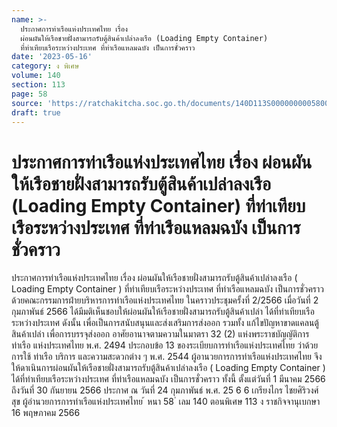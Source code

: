 ```yaml
---
name: >-
  ประกาศการท่าเรือแห่งประเทศไทย เรื่อง
  ผ่อนผันให้เรือชายฝั่งสามารถรับตู้สินค้าเปล่าลงเรือ (Loading Empty Container) 
  ที่ท่าเทียบเรือระหว่างประเทศ ที่ท่าเรือแหลมฉบัง เป็นการชั่วคราว
date: '2023-05-16'
category: ง พิเศษ
volume: 140
section: 113
page: 58
source: 'https://ratchakitcha.soc.go.th/documents/140D113S0000000005800.pdf'
draft: true
---
```


# ประกาศการท่าเรือแห่งประเทศไทย เรื่อง ผ่อนผันให้เรือชายฝั่งสามารถรับตู้สินค้าเปล่าลงเรือ (Loading Empty Container)  ที่ท่าเทียบเรือระหว่างประเทศ ที่ท่าเรือแหลมฉบัง เป็นการชั่วคราว

ประกาศการท่าเรือแห่งประเทศไทย เรื่อง ผ่อนผันให้เรือชายฝั่งสามารถรับตู้สินค้าเปล่าลงเรือ ( Loading Empty Container ) ที่ท่าเทียบเรือระหว่างประเทศ ที่ท่าเรือแหลมฉบัง เป็นการชั่วคราว ด้วยคณะกรรมการฝ่ายบริหารการท่าเรือแห่งประเทศไทย ในคราวประชุมครั้งที่ 2/2566 เมื่อวันที่ 2 กุมภาพันธ์ 2566 ได้มีมติเห็นชอบให้ผ่อนผันให้เรือชายฝั่งสามารถรับตู้สินค้าเปล่า ได้ที่ท่าเทียบเรือระหว่างประเทศ ดังนั้น เพื่อเป็นการสนับสนุนและส่งเสริมการส่งออก รวมทั้ง แก้ไขปัญหาขาดแคลนตู้สินค้าเปล่า เพื่อการบรรจุส่งออก อาศัยอานาจตามความในมาตรา 32 (2) แห่งพระราชบัญญัติการท่าเรือ แห่งประเทศไทย พ.ศ. 2494 ประกอบข้อ 13 ของระเบียบการท่าเรือแห่งประเทศไทย ว่าด้วย การใช้ ท่าเรือ บริการ และความสะดวกต่าง ๆ พ.ศ. 2544 ผู้อานวยการการท่าเรือแห่งประเทศไทย จึงให้ดาเนินการผ่อนผันให้เรือชายฝั่งสามารถรับตู้สินค้าเปล่าลงเรือ ( Loading Empty Container ) ได้ที่ท่าเทียบเรือระหว่างประเทศ ที่ท่าเรือแหลมฉบัง เป็นการชั่วคราว ทั้งนี้ ตั้งแต่วันที่ 1 มีนาคม 2566 ถึงวันที่ 30 กันยายน 2566 ประกาศ ณ วันที่ 24 กุมภาพันธ์ พ.ศ. 25 6 6 เกรียงไกร ไชยศิริวงศ์สุข ผู้อำนวยการการท่าเรือแห่งประเทศไทย ้ หนา 58 ่ เลม 140 ตอนพิเศษ 113 ง ราชกิจจานุเบกษา 16 พฤษภาคม 2566
